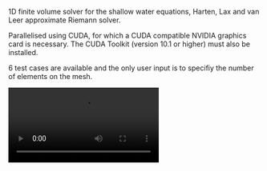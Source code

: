 1D finite volume solver for the shallow water equations, Harten, Lax and van Leer approximate Riemann solver.

Parallelised using CUDA, for which a CUDA compatible NVIDIA graphics card is necessary. The CUDA Toolkit (version 10.1 or higher) must also be installed.

6 test cases are available and the only user input is to specifiy the number of elements on the mesh.

![overtopping](https://github.com/al0vya/FV1_GPU/blob/master/FV1_GPU_1D/building_overtopping.mp4)
